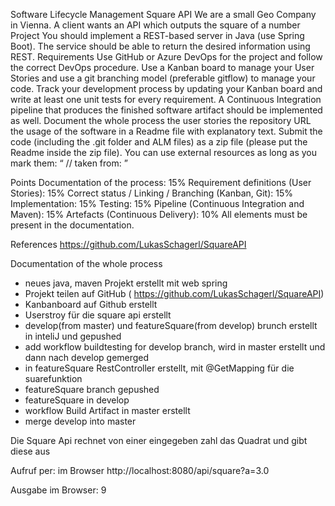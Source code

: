 Software Lifecycle Management
<Scenario> Square API
<Description> We are a small Geo Company in Vienna. A client wants an API which outputs the square of a number
Project
You should implement a REST-based server in Java (use Spring Boot). The service should be able to return the desired information using REST.
Requirements
Use GitHub or Azure DevOps for the project and follow the correct DevOps procedure. Use a Kanban board to manage your User Stories and use a git branching model (preferable gitflow) to manage your code. Track your development process by updating your Kanban board and write at least one unit tests for every requirement. A Continuous Integration pipeline that produces the finished software artifact should be implemented as well. Document
the whole process
the user stories
the repository URL
the usage of the software
in a Readme file with explanatory text. Submit the code (including the .git folder and ALM files) as a zip file (please put the Readme inside the zip file).
You can use external resources as long as you mark them: “ // taken from: <URL> ”
 

Points
Documentation of the process: 15%
Requirement definitions (User Stories): 15%
Correct status / Linking / Branching (Kanban, Git): 15%
Implementation: 15%
Testing: 15%
Pipeline (Continuous Integration and Maven): 15%
Artefacts (Continuous Delivery): 10%
All elements must be present in the documentation.

References
https://github.com/LukasSchagerl/SquareAPI






Documentation of the whole process

- neues java, maven Projekt erstellt mit web spring
- Projekt teilen auf GitHub ( https://github.com/LukasSchagerl/SquareAPI)
- Kanbanboard auf Github erstellt
- Userstroy für die square api erstellt
- develop(from master) und featureSquare(from develop) brunch erstellt in inteliJ und gepushed
- add workflow buildtesting for develop branch, wird in master erstellt und dann nach develop gemerged
- in featureSquare  RestController erstellt, mit @GetMapping für die suarefunktion
- featureSquare  branch gepushed
- featureSquare in develop
- workflow Build Artifact in master erstellt
- merge develop into master

Die Square Api rechnet von einer eingegeben zahl das Quadrat und gibt diese aus

Aufruf per:
im Browser
http://localhost:8080/api/square?a=3.0

Ausgabe im Browser:
9
